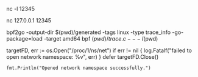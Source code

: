 
nc -l 12345

nc 127.0.0.1 12345

bpf2go -output-dir $(pwd)/generated -tags linux -type trace_info -go-package=load -target amd64 bpf $(pwd)/trace.c -- -I$(pwd)

targetFD, err := os.Open("/proc/1/ns/net")
	if err != nil {
		log.Fatalf("failed to open network namespace: %v", err)
	}
	defer targetFD.Close()

	fmt.Println("Opened network namespace successfully.")

